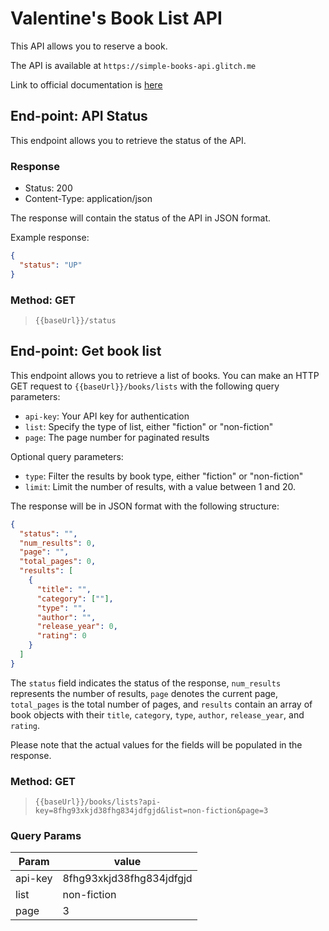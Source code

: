 # Valentine's Book List API

This API allows you to reserve a book.

The API is available at `https://simple-books-api.glitch.me`

Link to official documentation is [here](https://github.com/vdespa/introduction-to-postman-course/blob/main/simple-books-api.md)

## End-point: API Status

This endpoint allows you to retrieve the status of the API.

### Response

- Status: 200
- Content-Type: application/json

The response will contain the status of the API in JSON format.

Example response:

```json
{
  "status": "UP"
}
```

### Method: GET

> ```
> {{baseUrl}}/status
> ```

## End-point: Get book list

This endpoint allows you to retrieve a list of books. You can make an HTTP GET request to `{{baseUrl}}/books/lists` with the following query parameters:

- `api-key`: Your API key for authentication
- `list`: Specify the type of list, either "fiction" or "non-fiction"
- `page`: The page number for paginated results

Optional query parameters:

- `type`: Filter the results by book type, either "fiction" or "non-fiction"
- `limit`: Limit the number of results, with a value between 1 and 20.

The response will be in JSON format with the following structure:

```json
{
  "status": "",
  "num_results": 0,
  "page": "",
  "total_pages": 0,
  "results": [
    {
      "title": "",
      "category": [""],
      "type": "",
      "author": "",
      "release_year": 0,
      "rating": 0
    }
  ]
}
```

The `status` field indicates the status of the response, `num_results` represents the number of results, `page` denotes the current page, `total_pages` is the total number of pages, and `results` contain an array of book objects with their `title`, `category`, `type`, `author`, `release_year`, and `rating`.

Please note that the actual values for the fields will be populated in the response.

### Method: GET

> ```
> {{baseUrl}}/books/lists?api-key=8fhg93xkjd38fhg834jdfgjd&list=non-fiction&page=3
> ```

### Query Params

| Param   | value                    |
| ------- | ------------------------ |
| api-key | 8fhg93xkjd38fhg834jdfgjd |
| list    | non-fiction              |
| page    | 3                        |
